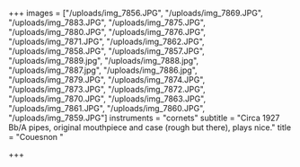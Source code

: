 +++
images = ["/uploads/img_7856.JPG", "/uploads/img_7869.JPG", "/uploads/img_7883.JPG", "/uploads/img_7875.JPG", "/uploads/img_7880.JPG", "/uploads/img_7876.JPG", "/uploads/img_7871.JPG", "/uploads/img_7862.JPG", "/uploads/img_7858.JPG", "/uploads/img_7857.JPG", "/uploads/img_7889.jpg", "/uploads/img_7888.jpg", "/uploads/img_7887.jpg", "/uploads/img_7886.jpg", "/uploads/img_7879.JPG", "/uploads/img_7874.JPG", "/uploads/img_7873.JPG", "/uploads/img_7872.JPG", "/uploads/img_7870.JPG", "/uploads/img_7863.JPG", "/uploads/img_7861.JPG", "/uploads/img_7860.JPG", "/uploads/img_7859.JPG"]
instruments = "cornets"
subtitle = "Circa 1927 Bb/A pipes, original mouthpiece and case (rough but there), plays nice."
title = "Couesnon "

+++
